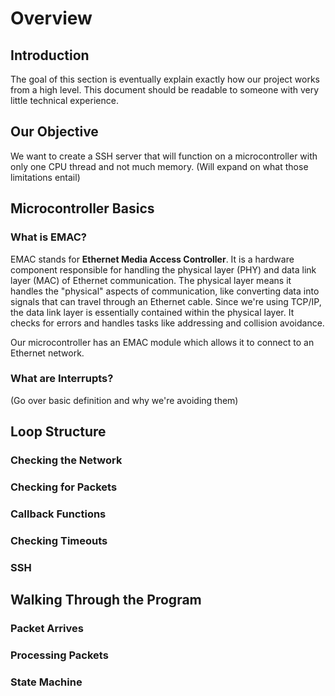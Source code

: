 # Overview
## Introduction
The goal of this section is eventually explain exactly how our project works from a high level. This document should be readable to someone with very little technical experience.
## Our Objective
We want to create a SSH server that will function on a microcontroller with only one CPU thread and not much memory. (Will expand on what those limitations entail)
## Microcontroller Basics
### What is EMAC?
EMAC stands for **Ethernet Media Access Controller**. It is a hardware component responsible for handling the physical layer (PHY) and data link layer (MAC) of Ethernet communication. The physical layer means it handles the "physical" aspects of communication, like converting data into signals that can travel through an Ethernet cable. Since we're using TCP/IP, the data link layer is essentially contained within the physical layer. It checks for errors and handles tasks like addressing and collision avoidance.

Our microcontroller has an EMAC module which allows it to connect to an Ethernet network.
### What are Interrupts?
(Go over basic definition and why we're avoiding them)

## Loop Structure
### Checking the Network
### Checking for Packets
### Callback Functions
### Checking Timeouts
### SSH

## Walking Through the Program
### Packet Arrives
### Processing Packets
### State Machine
